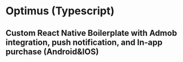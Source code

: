 # Optimus (Typescript)
## Custom React Native Boilerplate with Admob integration, push notification, and In-app purchase (Android&amp;IOS)

